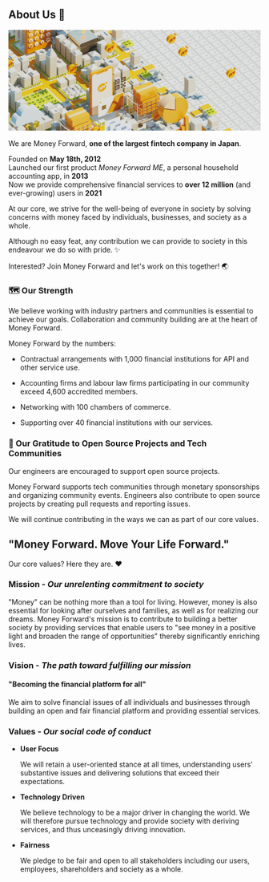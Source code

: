 ## About Us 🎉
![Money Forward, Inc. Banner](/images/moneyforward_banner.jpg)

We are Money Forward, **one of the largest fintech company in Japan**.

Founded on **May 18th, 2012**  
Launched our first product _Money Forward ME_, a personal household accounting app, in **2013**  
Now we provide comprehensive financial services to **over 12 million** (and ever-growing) users in **2021**  

At our core, we strive for the well-being of everyone in society by solving concerns with money faced by individuals, businesses, and society as a whole.

Although no easy feat, any contribution we can provide to society in this endeavour we do so with pride. ✨

Interested? Join Money Forward and let's work on this together! 🌏

### 🗺️ Our Strength

We believe working with industry partners and communities is essential to achieve our goals. Collaboration and community building are at the heart of Money Forward.

Money Forward by the numbers:

* Contractual arrangements with 1,000 financial institutions for API and other service use.

* Accounting firms and labour law firms participating in our community exceed 4,600 accredited members.

* Networking with 100 chambers of commerce.

* Supporting over 40 financial institutions with our services.

### 💾 Our Gratitude to Open Source Projects and Tech Communities

Our engineers are encouraged to support open source projects.

Money Forward supports tech communities through monetary sponsorships and organizing community events. Engineers also contribute to open source projects by creating pull requests and reporting issues.

We will continue contributing in the ways we can as part of our core values.

## "Money Forward. Move Your Life Forward."

Our core values? Here they are. ❤️

### Mission - _Our unrelenting commitment to society_

"Money" can be nothing more than a tool for living. However, money is also essential for looking after ourselves and families, as well as for realizing our dreams. Money Forward's mission is to contribute to building a better society by providing services that enable users to "see money in a positive light and broaden the range of opportunities" thereby significantly enriching lives.

### Vision - _The path toward fulfilling our mission_

#### "Becoming the financial platform for all"

We aim to solve financial issues of all individuals and businesses through building an open and fair financial platform and providing essential services.

### Values - _Our social code of conduct_

* **User Focus**

  We will retain a user-oriented stance at all times, understanding users' substantive issues and delivering solutions that exceed their expectations.

* **Technology Driven**

  We believe technology to be a major driver in changing the world. We will therefore pursue technology and provide society with deriving services, and thus unceasingly driving innovation.

* **Fairness**

  We pledge to be fair and open to all stakeholders including our users, employees, shareholders and society as a whole.
